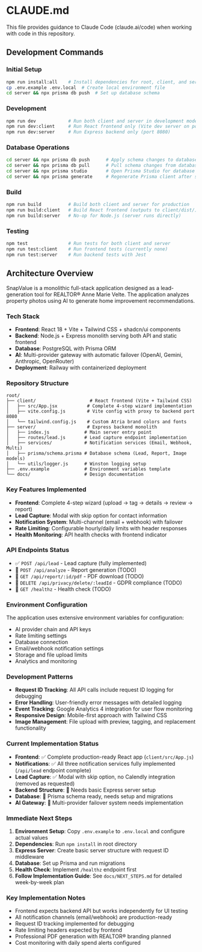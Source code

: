 # CLAUDE.md

This file provides guidance to Claude Code (claude.ai/code) when working with code in this repository.

## Development Commands

### Initial Setup
```bash
npm run install:all    # Install dependencies for root, client, and server
cp .env.example .env.local  # Create local environment file
cd server && npx prisma db push  # Set up database schema
```

### Development
```bash
npm run dev            # Run both client and server in development mode
npm run dev:client     # Run React frontend only (Vite dev server on port 3000)
npm run dev:server     # Run Express backend only (port 8080)
```

### Database Operations
```bash
cd server && npx prisma db push      # Apply schema changes to database
cd server && npx prisma db pull      # Pull schema changes from database
cd server && npx prisma studio       # Open Prisma Studio for database management
cd server && npx prisma generate     # Regenerate Prisma client after schema changes
```

### Build
```bash
npm run build          # Build both client and server for production
npm run build:client   # Build React frontend (outputs to client/dist/)
npm run build:server   # No-op for Node.js (server runs directly)
```

### Testing
```bash
npm test               # Run tests for both client and server
npm run test:client    # Run frontend tests (currently none)
npm run test:server    # Run backend tests with Jest
```

## Architecture Overview

SnapValue is a monolithic full-stack application designed as a lead-generation tool for REALTOR® Anne Marie Velte. The application analyzes property photos using AI to generate home improvement recommendations.

### Tech Stack
- **Frontend**: React 18 + Vite + Tailwind CSS + shadcn/ui components
- **Backend**: Node.js + Express monolith serving both API and static frontend
- **Database**: PostgreSQL with Prisma ORM
- **AI**: Multi-provider gateway with automatic failover (OpenAI, Gemini, Anthropic, OpenRouter)
- **Deployment**: Railway with containerized deployment

### Repository Structure
```
root/
├── client/                    # React frontend (Vite + Tailwind CSS)
│   ├── src/App.jsx           # Complete 4-step wizard implementation
│   ├── vite.config.js        # Vite config with proxy to backend port 8080
│   └── tailwind.config.js    # Custom Atria brand colors and fonts
├── server/                   # Express backend monolith
│   ├── index.js             # Main server entry point
│   ├── routes/lead.js       # Lead capture endpoint implementation
│   ├── services/            # Notification services (Email, Webhook, Multi)
│   ├── prisma/schema.prisma # Database schema (Lead, Report, Image models)
│   └── utils/logger.js      # Winston logging setup
├── .env.example             # Environment variables template
└── docs/                    # Design documentation
```

### Key Features Implemented
- **Frontend**: Complete 4-step wizard (upload → tag → details → review → report)
- **Lead Capture**: Modal with skip option for contact information
- **Notification System**: Multi-channel (email + webhook) with failover
- **Rate Limiting**: Configurable hourly/daily limits with header responses
- **Health Monitoring**: API health checks with frontend indicator

### API Endpoints Status
- ✅ `POST /api/lead` - Lead capture (fully implemented)
- 🚧 `POST /api/analyze` - Report generation (TODO)
- 🚧 `GET /api/report/:id/pdf` - PDF download (TODO)
- 🚧 `DELETE /api/privacy/delete/:leadId` - GDPR compliance (TODO)
- 🚧 `GET /healthz` - Health check (TODO)

### Environment Configuration
The application uses extensive environment variables for configuration:
- AI provider chain and API keys
- Rate limiting settings
- Database connection
- Email/webhook notification settings
- Storage and file upload limits
- Analytics and monitoring

### Development Patterns
- **Request ID Tracking**: All API calls include request ID logging for debugging
- **Error Handling**: User-friendly error messages with detailed logging
- **Event Tracking**: Google Analytics 4 integration for user flow monitoring
- **Responsive Design**: Mobile-first approach with Tailwind CSS
- **Image Management**: File upload with preview, tagging, and replacement functionality

### Current Implementation Status
- **Frontend**: ✅ Complete production-ready React app (`client/src/App.js`)
- **Notifications**: ✅ All three notification services fully implemented (`/api/lead` endpoint complete)
- **Lead Capture**: ✅ Modal with skip option, no Calendly integration (removed as requested)
- **Backend Structure**: 🚧 Needs basic Express server setup
- **Database**: 🚧 Prisma schema ready, needs setup and migrations
- **AI Gateway**: 🚧 Multi-provider failover system needs implementation

### Immediate Next Steps
1. **Environment Setup**: Copy `.env.example` to `.env.local` and configure actual values
2. **Dependencies**: Run `npm install` in root directory
3. **Express Server**: Create basic server structure with request ID middleware
4. **Database**: Set up Prisma and run migrations
5. **Health Check**: Implement `/healthz` endpoint first
6. **Follow Implementation Guide**: See `docs/NEXT_STEPS.md` for detailed week-by-week plan

### Key Implementation Notes
- Frontend expects backend API but works independently for UI testing
- All notification channels (email/webhook) are production-ready
- Request ID tracking implemented for debugging
- Rate limiting headers expected by frontend
- Professional PDF generation with REALTOR® branding planned
- Cost monitoring with daily spend alerts configured